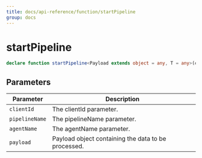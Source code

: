 ```yaml
---
title: docs/api-reference/function/startPipeline
group: docs
---
```


# startPipeline

```ts
declare function startPipeline<Payload extends object = any, T = any>(clientId: string, pipelineName: PipelineName, agentName: AgentName, payload?: Payload): Promise<T>;
```

## Parameters

| Parameter | Description |
|-----------|-------------|
| `clientId` | The clientId parameter. |
| `pipelineName` | The pipelineName parameter. |
| `agentName` | The agentName parameter. |
| `payload` | Payload object containing the data to be processed. |
